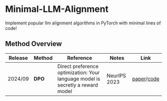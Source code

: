 # Minimal-LLM-Alignment
Implement popular llm alignment algorithms in PyTorch with minimal lines of code!


## Method Overview
| **Release** | **Method** | **Reference** | **Notes** | **Link** |
| --- | --- | --- | --- | --- |
| 2024/09 | **DPO** | Direct preference optimization: Your language model is secretly a reward model | NeurIPS 2023 | [paper](https://arxiv.org/abs/2305.18290)/[code](https://github.com/eric-mitchell/direct-preference-optimization) |
